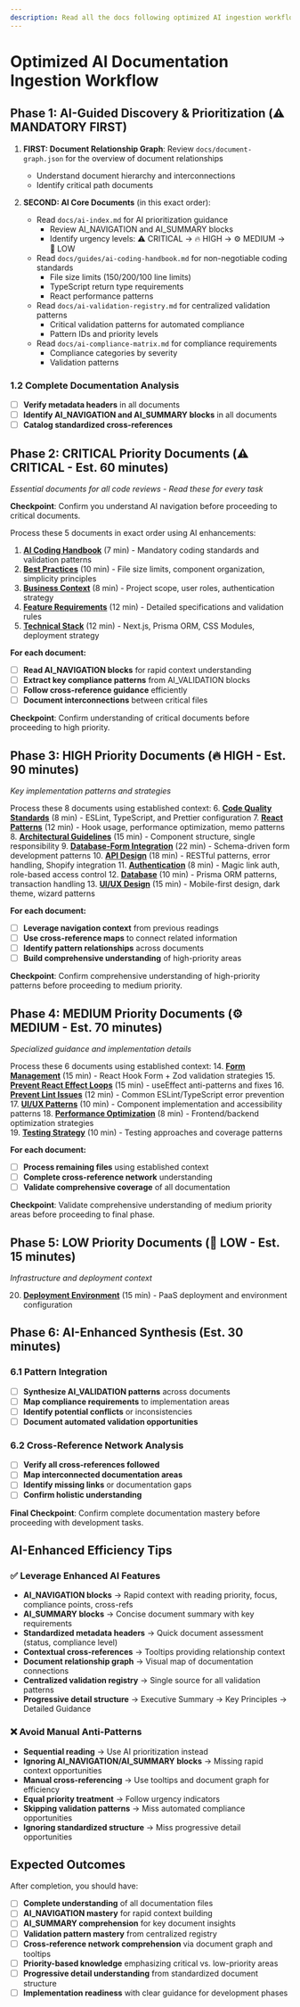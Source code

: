 ```yaml
---
description: Read all the docs following optimized AI ingestion workflow
---
```


# Optimized AI Documentation Ingestion Workflow

## Phase 1: AI-Guided Discovery & Prioritization (⚠️ MANDATORY FIRST)

1. **FIRST: Document Relationship Graph**: Review `docs/document-graph.json` for the overview of document relationships
   - Understand document hierarchy and interconnections
   - Identify critical path documents

2. **SECOND: AI Core Documents** (in this exact order):
   - Read `docs/ai-index.md` for AI prioritization guidance
      - Review AI_NAVIGATION and AI_SUMMARY blocks
      - Identify urgency levels: ⚠️ CRITICAL → 🔥 HIGH → ⚙️ MEDIUM → 📝 LOW
   - Read `docs/guides/ai-coding-handbook.md` for non-negotiable coding standards
      - File size limits (150/200/100 line limits)
      - TypeScript return type requirements
      - React performance patterns
   - Read `docs/ai-validation-registry.md` for centralized validation patterns
      - Critical validation patterns for automated compliance
      - Pattern IDs and priority levels
   - Read `docs/ai-compliance-matrix.md` for compliance requirements
      - Compliance categories by severity
      - Validation patterns

### 1.2 Complete Documentation Analysis
- [ ] **Verify metadata headers** in all documents
- [ ] **Identify AI_NAVIGATION and AI_SUMMARY blocks** in all documents
- [ ] **Catalog standardized cross-references**

## Phase 2: CRITICAL Priority Documents (⚠️ CRITICAL - Est. 60 minutes)
*Essential documents for all code reviews - Read these for every task*

**Checkpoint**: Confirm you understand AI navigation before proceeding to critical documents.

Process these 5 documents in exact order using AI enhancements:
1. **[AI Coding Handbook](guides/ai-coding-handbook.md)** (7 min) - Mandatory coding standards and validation patterns
2. **[Best Practices](guides/best-practices.md)** (10 min) - File size limits, component organization, simplicity principles  
3. **[Business Context](project/business-context.md)** (8 min) - Project scope, user roles, authentication strategy
4. **[Feature Requirements](project/feature-requirements.md)** (12 min) - Detailed specifications and validation rules
5. **[Technical Stack](project/technical-stack.md)** (12 min) - Next.js, Prisma ORM, CSS Modules, deployment strategy

**For each document:**
- [ ] **Read AI_NAVIGATION blocks** for rapid context understanding
- [ ] **Extract key compliance patterns** from AI_VALIDATION blocks  
- [ ] **Follow cross-reference guidance** efficiently
- [ ] **Document interconnections** between critical files

**Checkpoint**: Confirm understanding of critical documents before proceeding to high priority.

## Phase 3: HIGH Priority Documents (🔥 HIGH - Est. 90 minutes)
*Key implementation patterns and strategies*

Process these 8 documents using established context:
6. **[Code Quality Standards](guides/code-quality-standards.md)** (8 min) - ESLint, TypeScript, and Prettier configuration
7. **[React Patterns](guides/react-patterns.md)** (12 min) - Hook usage, performance optimization, memo patterns
8. **[Architectural Guidelines](guides/architectural-guidelines.md)** (15 min) - Component structure, single responsibility
9. **[Database-Form Integration](guides/database-form-integration.md)** (22 min) - Schema-driven form development patterns
10. **[API Design](concerns/api-design.md)** (18 min) - RESTful patterns, error handling, Shopify integration
11. **[Authentication](concerns/authentication.md)** (8 min) - Magic link auth, role-based access control
12. **[Database](concerns/database.md)** (10 min) - Prisma ORM patterns, transaction handling
13. **[UI/UX Design](project/ui-ux-design.md)** (15 min) - Mobile-first design, dark theme, wizard patterns

**For each document:**
- [ ] **Leverage navigation context** from previous readings
- [ ] **Use cross-reference maps** to connect related information
- [ ] **Identify pattern relationships** across documents
- [ ] **Build comprehensive understanding** of high-priority areas

**Checkpoint**: Confirm comprehensive understanding of high-priority patterns before proceeding to medium priority.

## Phase 4: MEDIUM Priority Documents (⚙️ MEDIUM - Est. 70 minutes)
*Specialized guidance and implementation details*

Process these 6 documents using established context:
14. **[Form Management](concerns/form-management.md)** (15 min) - React Hook Form + Zod validation strategies
15. **[Prevent React Effect Loops](pitfalls/prevent-react-effect-loops.md)** (15 min) - useEffect anti-patterns and fixes
16. **[Prevent Lint Issues](pitfalls/prevent-lint-issues.md)** (12 min) - Common ESLint/TypeScript error prevention
17. **[UI/UX Patterns](concerns/ui-ux-patterns.md)** (10 min) - Component implementation and accessibility patterns
18. **[Performance Optimization](concerns/performance-optimization.md)** (8 min) - Frontend/backend optimization strategies  
19. **[Testing Strategy](concerns/testing-strategy.md)** (10 min) - Testing approaches and coverage patterns

**For each document:**
- [ ] **Process remaining files** using established context
- [ ] **Complete cross-reference network** understanding
- [ ] **Validate comprehensive coverage** of all documentation

**Checkpoint**: Validate comprehensive understanding of medium priority areas before proceeding to final phase.

## Phase 5: LOW Priority Documents (📝 LOW - Est. 15 minutes)
*Infrastructure and deployment context*

20. **[Deployment Environment](concerns/deployment-environment.md)** (15 min) - PaaS deployment and environment configuration

## Phase 6: AI-Enhanced Synthesis (Est. 30 minutes)

### 6.1 Pattern Integration
- [ ] **Synthesize AI_VALIDATION patterns** across documents
- [ ] **Map compliance requirements** to implementation areas
- [ ] **Identify potential conflicts** or inconsistencies
- [ ] **Document automated validation opportunities**

### 6.2 Cross-Reference Network Analysis
- [ ] **Verify all cross-references followed**
- [ ] **Map interconnected documentation areas**
- [ ] **Identify missing links** or documentation gaps
- [ ] **Confirm holistic understanding**

**Final Checkpoint**: Confirm complete documentation mastery before proceeding with development tasks.

## AI-Enhanced Efficiency Tips

### ✅ Leverage Enhanced AI Features
- **AI_NAVIGATION blocks** → Rapid context with reading priority, focus, compliance points, cross-refs
- **AI_SUMMARY blocks** → Concise document summary with key requirements
- **Standardized metadata headers** → Quick document assessment (status, compliance level)
- **Contextual cross-references** → Tooltips providing relationship context
- **Document relationship graph** → Visual map of documentation connections
- **Centralized validation registry** → Single source for all validation patterns
- **Progressive detail structure** → Executive Summary → Key Principles → Detailed Guidance

### ❌ Avoid Manual Anti-Patterns
- **Sequential reading** → Use AI prioritization instead
- **Ignoring AI_NAVIGATION/AI_SUMMARY blocks** → Missing rapid context opportunities
- **Manual cross-referencing** → Use tooltips and document graph for efficiency
- **Equal priority treatment** → Follow urgency indicators
- **Skipping validation patterns** → Miss automated compliance opportunities
- **Ignoring standardized structure** → Miss progressive detail opportunities

## Expected Outcomes

After completion, you should have:
- [ ] **Complete understanding** of all documentation files
- [ ] **AI_NAVIGATION mastery** for rapid context building
- [ ] **AI_SUMMARY comprehension** for key document insights
- [ ] **Validation pattern mastery** from centralized registry
- [ ] **Cross-reference network comprehension** via document graph and tooltips
- [ ] **Priority-based knowledge** emphasizing critical vs. low-priority areas
- [ ] **Progressive detail understanding** from standardized document structure
- [ ] **Implementation readiness** with clear guidance for development phases